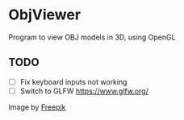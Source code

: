 # ObjViewer
Program to view OBJ models in 3D, using OpenGL

## TODO
- [ ] Fix keyboard inputs not working
- [ ] Switch to GLFW https://www.glfw.org/

Image by <a href="https://www.freepik.com/free-vector/retro-style-world-map-texture-background_5579073.htm#query=map%20texture&position=0&from_view=keyword">Freepik</a>
